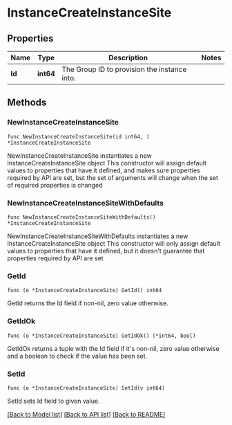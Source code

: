 # InstanceCreateInstanceSite

## Properties

Name | Type | Description | Notes
------------ | ------------- | ------------- | -------------
**Id** | **int64** | The Group ID to provision the instance into. | 

## Methods

### NewInstanceCreateInstanceSite

`func NewInstanceCreateInstanceSite(id int64, ) *InstanceCreateInstanceSite`

NewInstanceCreateInstanceSite instantiates a new InstanceCreateInstanceSite object
This constructor will assign default values to properties that have it defined,
and makes sure properties required by API are set, but the set of arguments
will change when the set of required properties is changed

### NewInstanceCreateInstanceSiteWithDefaults

`func NewInstanceCreateInstanceSiteWithDefaults() *InstanceCreateInstanceSite`

NewInstanceCreateInstanceSiteWithDefaults instantiates a new InstanceCreateInstanceSite object
This constructor will only assign default values to properties that have it defined,
but it doesn't guarantee that properties required by API are set

### GetId

`func (o *InstanceCreateInstanceSite) GetId() int64`

GetId returns the Id field if non-nil, zero value otherwise.

### GetIdOk

`func (o *InstanceCreateInstanceSite) GetIdOk() (*int64, bool)`

GetIdOk returns a tuple with the Id field if it's non-nil, zero value otherwise
and a boolean to check if the value has been set.

### SetId

`func (o *InstanceCreateInstanceSite) SetId(v int64)`

SetId sets Id field to given value.



[[Back to Model list]](../README.md#documentation-for-models) [[Back to API list]](../README.md#documentation-for-api-endpoints) [[Back to README]](../README.md)


